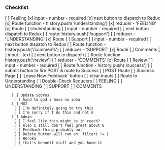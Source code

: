 ### Checklist 


  [ ] Feelilng
    [x] input - number - required
    [x] next button to dispatch to Redux
    [x] Route function - history.push('/understanding')
    [x] reducer - 'FEELING'
    [x] Route
  [ ] Understanding
    [ ] input - number - required
    [ ] next button dispatch to Redux
    [ ] route: history.push('/support')
    [ ] reducer - 'UNDERSTANDING'
    [x] Route
  [ ] Support
    [ ] input - number - required
    [ ] next button dispatch to Redux
    [ ] Route function - history.push('/comments')
    [ ] reducer - 'SUPPORT'
    [x] Route
  [ ] Comments
    [ ] input - text
    [ ] next button to dispatch
    [ ] Route function - history.push('/review')
    [ ] reducer - 'COMMENTS'
    [x] Route
  [ ] Review
    [ ] input - number - required
    [ ] Route function - history.push('/success')
    [ ] submit button to fire POST & route to Success
    [ ] POST Route
  [ ] Success Page
    [ ] 'Leave New Feedback' button 
    [ ] clear inputs
    [ ] Route to Understanding
  [ ] Double-Check Reducers
    [ ] FEELING
    [ ] UNDERSTANDING
    [ ] SUPPORT
    [ ] COMMENTS

       [ ] Update Scores
        [ ] hand to god i have no idea
       [ ] MUI
        [ ] I'm definitely going to try this
        [ ] I'm sorry if I do this and not 6
       [ ] Admin
        [ ] I feel like this might be in reach?
        [ ] Also I still don't feel great about 6
        [ ] Feedback thing probably not
        [ ] Delete button will run on .filter( != )
        [ ] Heroku
        [ ] that's bennett stuff and you know it